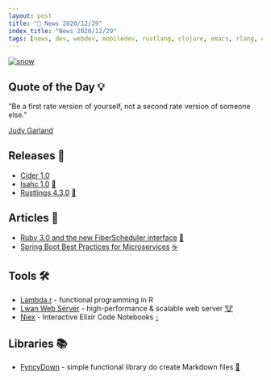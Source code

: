 ```yaml
---
layout: post
title: "📜 News 2020/12/29"
index_title: "News 2020/12/29"
tags: [news, dev, webdev, mobiledev, rustlang, clojure, emacs, rlang, elixirlang, fsharp, dotnet, ruby, rubyonrails]
---
```


<a href="https://daily-tech-news.github.io/2020/12/29/news.html">
  <img src="https://user-images.githubusercontent.com/430272/103327334-e114f780-4a32-11eb-98d6-7d974c596537.jpg"
     alt="snow"
     class="image">
</a>

## Quote of the Day 💡

"Be a first rate version of yourself, not a second rate version of someone else."

[Judy Garland](https://en.wikipedia.org/wiki/Judy_Garland)

## Releases 🥳

- [Cider 1.0](https://metaredux.com/posts/2020/12/28/cider-1-0.html "#emacs #cider #clojure")
- [Isahc 1.0](https://stephencoakley.com/2020/12/29/isahc-1.0-and-retrospective) [🦀](https://www.rust-lang.org "#rust")
- [Rustlings 4.3.0](https://github.com/rust-lang/rustlings/releases/tag/4.3.0) [🦀](https://www.rust-lang.org "#rust")

## Articles 📜

- [Ruby 3.0 and the new FiberScheduler interface](http://www.wjwh.eu/posts/2020-12-28-ruby-fiber-scheduler-c-extension.html) [🔻](https://www.ruby-lang.org "#ruby")
- [Spring Boot Best Practices for Microservices](https://piotrminkowski.com/2019/12/06/spring-boot-best-practices-for-microservices/) [☕️](https://www.java.com "#java")

## Tools 🛠

- [Lambda.r](https://github.com/zatonovo/lambda.r) - functional programming in R
- [Lwan Web Server](https://github.com/lpereira/lwan) - high-performance & scalable web server [🐮](https://www.iso.org/standard/74528.html "#c")
- [Niex](https://github.com/jonklein/niex) - Interactive Elixir Code Notebooks [💧](https://elixir-lang.org "#elixirlang")

## Libraries 📚

- [FyncyDown](https://github.com/GDATASoftwareAG/FuncyDown) - simple functional library do create Markdown files [🔷](https://fsharp.org "#fsharp #dotnet")

